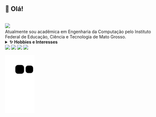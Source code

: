 ## 🖖 Olá!
<div style="display": inline_block"><br>
  <img height="100" src="http://img2.wikia.nocookie.net/__cb20141107003240/muppet/images/thumb/b/b4/Drink_Kermit_TED_2014.gif/252px-Drink_Kermit_TED_2014.gif">
</div>

<div>
Atualmente sou acadêmica em Engenharia da Computação pelo Instituto Federal de Educação, Ciência e Tecnologia de Mato Grosso.
</div>

<details>
    <summary><b>✨ Hobbies e Interesses</b></summary><br/>
    
    - 🍣 Comer...
    - 📺 Assistir doramas, filmes, séries...
    - 👀 Estou interessada em tudo que posso ou não aprender...  
    - 🌱 Atualmente estou aprendendo sobre o ESP8266... 
    - 👽 Estou procurando colaborar?! No momento não...
</details>


<div>
  <a href="https://www.instagram.com/tassoares_/"><img src="https://img.shields.io/badge/Instagram-E4405F?style=for-the-badge&logo=instagram&logoColor=white"></a>
  <a href="https://www.youtube.com/channel/UCXitBlty8aLBLBcCxuR-86Q"><img src="https://img.shields.io/badge/YouTube-FF0000?style=for-the-badge&logo=youtube&logoColor=white"></a>
  <a href="https://sitoshnaa.tumblr.com"><img src="https://img.shields.io/badge/Tumblr-%2336465D.svg?&style=for-the-badge&logo=Tumblr&logoColor=white"></a>
  <a href="https://twitter.com/Samarapunzel"><img src="https://img.shields.io/badge/Twitter-1DA1F2?style=for-the-badge&logo=twitter&logoColor=white"></a>
                                                                                                                                                    
                                                                                                                                                    
  ![Snake animation](https://github.com/rafaballerini/rafaballerini/blob/output/github-contribution-grid-snake.svg)                                                                                                                                                   
                                                                                                                                                    
</div>
